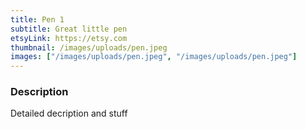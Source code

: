 ```yaml
---
title: Pen 1
subtitle: Great little pen
etsyLink: https://etsy.com
thumbnail: /images/uploads/pen.jpeg
images: ["/images/uploads/pen.jpeg", "/images/uploads/pen.jpeg"]
---
```


### Description

Detailed decription and stuff
